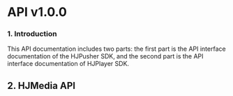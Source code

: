 # API v1.0.0

### 1. Introduction

This API documentation includes two parts: the first part is the API interface documentation of the HJPusher SDK, and the second part is the API interface documentation of HJPlayer SDK.

## 2. HJMedia API

### 
